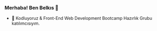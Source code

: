 ### Merhaba! Ben Belkıs 👋


- 🌱 Kodluyoruz & Front-End Web Development Bootcamp Hazırlık Grubu katılımcısıyım.


